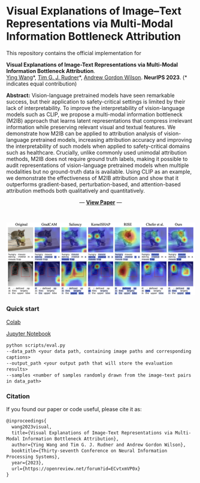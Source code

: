 # Visual Explanations of Image–Text Representations via Multi-Modal Information Bottleneck Attribution

This repository contains the official implementation for


**Visual Explanations of Image-Text Representations via Multi-Modal Information Bottleneck Attribution**.<br>
[Ying Wang](https://yingwangg.github.io/)\*, [Tim G. J. Rudner](https://timrudner.com/)\*, [Andrew Gordon Wilson](https://cims.nyu.edu/~andrewgw/). **NeurIPS 2023**. (\* indicates equal contribution)

**Abstract:** Vision-language pretrained models have seen remarkable success, but their application to safety-critical settings is limited by their lack of interpretability. To improve the interpretability of vision-language models such as CLIP, we propose a multi-modal information bottleneck (M2IB) approach that learns latent representations that compress irrelevant information while preserving relevant visual and textual features. We demonstrate how M2IB can be applied to attribution analysis of vision-language pretrained models, increasing attribution accuracy and improving the interpretability of such models when applied to safety-critical domains such as healthcare. Crucially, unlike commonly used unimodal attribution methods, M2IB does not require ground truth labels, making it possible to audit representations of vision-language pretrained models when multiple modalities but no ground-truth data is available. Using CLIP as an example, we demonstrate the effectiveness of M2IB attribution and show that it outperforms gradient-based, perturbation-based, and attention-based attribution methods both qualitatively and quantitatively.

<p align="center">
  &#151; <a href="https://openreview.net/forum?id=ECvtxmVP0x"><b>View Paper</b></a> &#151;
</p>

<br>

![](https://github.com/YingWANGG/M2IB/blob/main/images/visualization.png)

### Quick start
[Colab](https://colab.research.google.com/drive/1TeRDHYg4AXbQf0XqUcgC-3sH0fJe4Tia?usp=sharing)

[Jupyter Notebook](https://github.com/YingWANGG/M2IB/blob/main/demo.ipynb)

```
python scripts/eval.py
--data_path <your data path, containing image paths and corresponding captions>
--output_path <your output path that will store the evaluation results>
--samples <number of samples randomly drawn from the image-text pairs in data_path>
```

### Citation
If you found our paper or code useful, please cite it as:
```
@inproceedings{
  wang2023visual,
  title={Visual Explanations of Image-Text Representations via Multi-Modal Information Bottleneck Attribution},
  author={Ying Wang and Tim G. J. Rudner and Andrew Gordon Wilson},
  booktitle={Thirty-seventh Conference on Neural Information Processing Systems},
  year={2023},
  url={https://openreview.net/forum?id=ECvtxmVP0x}
}
```
